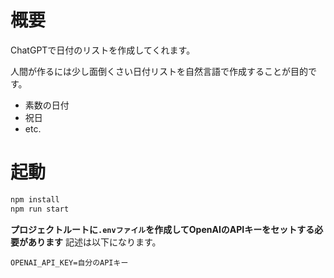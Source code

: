 # 概要

ChatGPTで日付のリストを作成してくれます。

人間が作るには少し面倒くさい日付リストを自然言語で作成することが目的です。
- 素数の日付
- 祝日
- etc.




# 起動

```sh
npm install
npm run start
```


**プロジェクトルートに`.envファイル`を作成してOpenAIのAPIキーをセットする必要があります**
記述は以下になります。
```
OPENAI_API_KEY=自分のAPIキー
```

